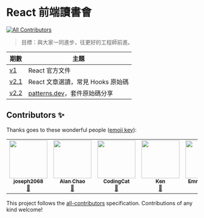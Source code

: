 # React 前端讀書會
<!-- ALL-CONTRIBUTORS-BADGE:START - Do not remove or modify this section -->
[![All Contributors](https://img.shields.io/badge/all_contributors-7-orange.svg?style=flat-square)](#contributors-)
<!-- ALL-CONTRIBUTORS-BADGE:END -->

> 目標：與大家一同進步，往更好的工程師前進。

| 期數           | 主題                                                      |
| -------------- | --------------------------------------------------------- |
| [v1](./v1)     | React 官方文件                                            |
| [v2.1](./v2.1) | React 文章選讀，常見 Hooks 原始碼                         |
| [v2.2](./v2.2) | [patterns.dev](https://www.patterns.dev/)，套件原始碼分享 |

## Contributors ✨

Thanks goes to these wonderful people ([emoji key](https://allcontributors.org/docs/en/emoji-key)):

<!-- ALL-CONTRIBUTORS-LIST:START - Do not remove or modify this section -->
<!-- prettier-ignore-start -->
<!-- markdownlint-disable -->
<table>
  <tr>
    <td align="center"><a href="https://github.com/joseph2068"><img src="https://avatars.githubusercontent.com/u/28560039?v=4?s=100" width="100px;" alt=""/><br /><sub><b>joseph2068</b></sub></a><br /><a href="https://github.com/pjchender/react-study-group/commits?author=joseph2068" title="Documentation">📖</a></td>
    <td align="center"><a href="https://radiant-ridge-90533.herokuapp.com/"><img src="https://avatars.githubusercontent.com/u/22141289?v=4?s=100" width="100px;" alt=""/><br /><sub><b>Alan Chao</b></sub></a><br /><a href="https://github.com/pjchender/react-study-group/commits?author=ChaoTzuJung" title="Documentation">📖</a></td>
    <td align="center"><a href="https://github.com/CodewJoy"><img src="https://avatars.githubusercontent.com/u/55119707?v=4?s=100" width="100px;" alt=""/><br /><sub><b>CodingCat</b></sub></a><br /><a href="https://github.com/pjchender/react-study-group/commits?author=CodewJoy" title="Documentation">📖</a></td>
    <td align="center"><a href="https://github.com/YouMinTW"><img src="https://avatars.githubusercontent.com/u/50104002?v=4?s=100" width="100px;" alt=""/><br /><sub><b>Ken</b></sub></a><br /><a href="https://github.com/pjchender/react-study-group/commits?author=YouMinTW" title="Documentation">📖</a></td>
    <td align="center"><a href="https://github.com/ecolip"><img src="https://avatars.githubusercontent.com/u/56777887?v=4?s=100" width="100px;" alt=""/><br /><sub><b>Emma Cheng</b></sub></a><br /><a href="https://github.com/pjchender/react-study-group/commits?author=ecolip" title="Documentation">📖</a></td>
    <td align="center"><a href="https://github.com/tonytonitone6"><img src="https://avatars.githubusercontent.com/u/11513603?v=4?s=100" width="100px;" alt=""/><br /><sub><b>Stan</b></sub></a><br /><a href="https://github.com/pjchender/react-study-group/commits?author=tonytonitone6" title="Documentation">📖</a></td>
    <td align="center"><a href="https://github.com/RalfHsiao"><img src="https://avatars.githubusercontent.com/u/8230869?v=4?s=100" width="100px;" alt=""/><br /><sub><b>Ralf</b></sub></a><br /><a href="https://github.com/pjchender/react-study-group/commits?author=RalfHsiao" title="Documentation">📖</a></td>
  </tr>
</table>

<!-- markdownlint-restore -->
<!-- prettier-ignore-end -->

<!-- ALL-CONTRIBUTORS-LIST:END -->

This project follows the [all-contributors](https://github.com/all-contributors/all-contributors) specification. Contributions of any kind welcome!